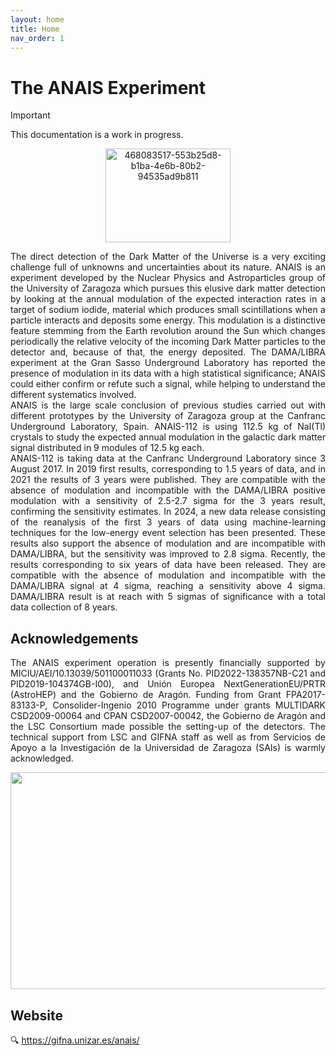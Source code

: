 ```yaml
---
layout: home
title: Home
nav_order: 1
---
```


# The ANAIS Experiment

> [!important]
> This documentation is a work in progress.
<p align="center">
<img width="200" height="150" alt="468083517-553b25d8-b1ba-4e6b-80b2-94535ad9b811" src="https://github.com/user-attachments/assets/4bc29fca-fbdc-47ac-bb25-b92a3cc70278" />
</p>


<div style="text-align: justify;">
The direct detection of the Dark Matter of the Universe is a very exciting challenge full of unknowns and uncertainties about its nature. ANAIS is an experiment developed by the Nuclear Physics and Astroparticles group of the University of Zaragoza which pursues this elusive dark matter detection by looking at the annual modulation of the expected interaction rates in a target of sodium iodide, material which produces small scintillations when a particle interacts and deposits some energy. This modulation is a distinctive feature stemming from the Earth revolution around the Sun which changes periodically the relative velocity of the incoming Dark Matter particles to the detector and, because of that, the energy deposited. The DAMA/LIBRA experiment at the Gran Sasso Underground Laboratory has reported the presence of modulation in its data with a high statistical significance; ANAIS could either confirm or refute such a signal, while helping to understand the different systematics involved.
</div>

<div style="text-align: justify;">
ANAIS is the large scale conclusion of previous studies carried out with different prototypes by the University of Zaragoza group at the Canfranc Underground Laboratory, Spain. ANAIS-112 is using 112.5 kg of NaI(Tl) crystals to study the expected annual modulation in the galactic dark matter signal distributed in 9 modules of 12.5 kg each.
</div>

<div style="text-align: justify;">
ANAIS-112 is taking data at the Canfranc Underground Laboratory since 3 August 2017. In 2019 first results, corresponding to 1.5 years of data, and in 2021 the results of 3 years were published. They are compatible with the absence of modulation and incompatible with the DAMA/LIBRA positive modulation with a sensitivity of 2.5-2.7 sigma for the 3 years result, confirming the sensitivity estimates. In 2024, a new data release consisting of the reanalysis of the first 3 years of data using machine-learning techniques for the low-energy event selection has been presented. These results also support the absence of modulation and are incompatible with DAMA/LIBRA, but the sensitivity was improved to 2.8 sigma. Recently, the results corresponding to six years of data have been released. They are compatible with the absence of modulation and incompatible with the DAMA/LIBRA signal at 4 sigma, reaching a sensitivity above 4 sigma. DAMA/LIBRA result is at reach with 5 sigmas of significance with a total data collection of 8 years.
</div>

## Acknowledgements

<div style="text-align: justify;">
The ANAIS experiment operation is presently financially supported by MICIU/AEI/10.13039/501100011033 (Grants No. PID2022-138357NB-C21 and PID2019-104374GB-I00), and Unión Europea NextGenerationEU/PRTR (AstroHEP) and the Gobierno de Aragón. Funding from Grant FPA2017-83133-P, Consolider-Ingenio 2010 Programme under grants MULTIDARK CSD2009-00064 and CPAN CSD2007-00042, the Gobierno de Aragón and the LSC Consortium made possible the setting-up of the detectors. The technical support from LSC and GIFNA staff as well as from Servicios de Apoyo a la Investigación de la Universidad de Zaragoza (SAIs) is warmly acknowledged.
</div>

<p align="center">
<img width="1729" height="347" alt="image" src="https://github.com/user-attachments/assets/2b36605c-5d71-4f63-bbcd-b931454372e8" />
</p>

## Website

<div style="text-align: justify;">
🔍 <a href="https://gifna.unizar.es/anais/" target="_blank">https://gifna.unizar.es/anais/</a>
</div>
